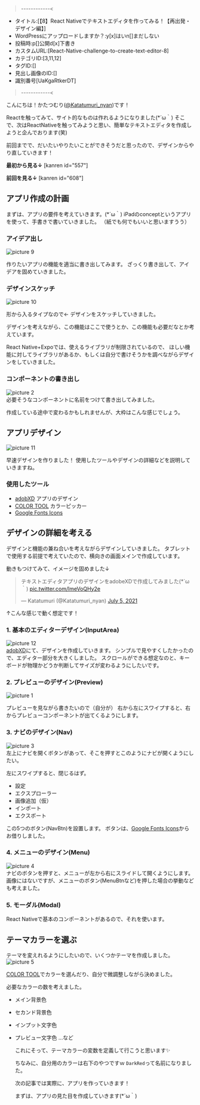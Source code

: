 >------------<
- タイトル:[【8】React Nativeでテキストエディタを作ってみる！【再出発・デザイン編】]
- WordPressにアップロードしますか？:y[x]はいn[]まだしない
- 投稿時:p[]公開d[x]下書き
- カスタムURL:[React-Native-challenge-to-create-text-editor-8]
- カテゴリID:[3,11,12]
- タグID:[]
- 見出し画像のID:[]
- 識別番号[UaKgaRtkerDT]
>------------<

<!-- ↓続き
[kanren id=""] -->

こんにちは！かたつむり([@Katatumuri_nyan](https://twitter.com/Katatumuri_nyan))です！

Reactを触ってみて、サイト的なものは作れるようになりました(*´ω｀)
そこで、次はReactNativeを触ってみようと思い、簡単なテキストエディタを作成しようと企んでおります(笑)

前回までで、だいたいやりたいことができそうだと思ったので、デザインからやり直していきます！


<!-- [GitHub]()でソースコードを管理しています！ -->

**最初から見る↓**
[kanren id="557"]

**前回を見る↓**
[kanren id="608"]


## アプリ作成の計画
まずは、アプリの要件を考えていきます。(*´ω｀)
iPadのconceptというアプリを使って、手書きで書いていきました。
（紙でも何でもいいと思いますうう）

### アイデア出し
![picture 9](../images/76bf68295ff718919769bed3989a8e2fe3831952b1f4da0a6c5c905f89fb20b4.jpg)  

作りたいアプリの機能を適当に書き出してみます。
ざっくり書き出して、アイデアを固めていきました。

### デザインスケッチ
![picture 10](../images/7f38b7792f25f598b2e16cbb9802f42c79e2a28e4154b452d884642f0188e677.jpg)  

形から入るタイプなので←
デザインをスケッチしていきました。

デザインを考えながら、この機能はここで使うとか、この機能も必要だなとか考えています。

React Native+Expoでは、使えるライブラリが制限されているので、
ほしい機能に対してライブラリがあるか、もしくは自分で書けそうかを調べながらデザインをしていきました。


### コンポーネントの書き出し
![picture 2](../images/c891b8a1a4c70ce560b2bed73c4d9bc8055f83aded21edb0e2d2715f2e08c926.png)  
必要そうなコンポーネントに名前をつけて書き出してみました。

作成している途中で変わるかもしれませんが、大枠はこんな感じでしょう。


## アプリデザイン
![picture 11](../images/eabf59e981fc0bdbf7783509897000b4bbf6567dae53f076a77223bba099938d.png)  

早速デザインを作りました！
使用したツールやデザインの詳細などを説明していきますね。

### 使用したツール
- [adobXD](https://www.adobe.com/jp/products/xd.html?sdid=19SCDRPN&mv=search&ef_id=CjwKCAjwuIWHBhBDEiwACXQYsc5KsJY2z-UKqr4C3iYddqYKHFgDkuBcTo623qFJ2_Hg-Ja1TmNhyBoCwP4QAvD_BwE:G:s&s_kwcid=AL!3085!3!380840905165!e!!g!!adobe%20xd!1641270158!61553403526) アプリのデザイン
- [COLOR TOOL](https://material.io/resources/color/#!/?view.left=0&view.right=0) カラーピッカー
- [Google Fonts Icons](https://fonts.google.com/icons)

## デザインの詳細を考える
デザインと機能の兼ね合いを考えながらデザインしていきました。
タブレットで使用する前提で考えていたので、横向きの画面メインで作成しています。

動きもつけてみて、イメージを固めました↓
<blockquote class="twitter-tweet"><p lang="ja" dir="ltr">テキストエディタアプリのデザインをadobeXDで作成してみました(*´ω｀) <a href="https://t.co/lmeVoQHy2e">pic.twitter.com/lmeVoQHy2e</a></p>&mdash; Katatumuri (@Katatumuri_nyan) <a href="https://twitter.com/Katatumuri_nyan/status/1411919367244173312?ref_src=twsrc%5Etfw">July 5, 2021</a></blockquote> <script async src="https://platform.twitter.com/widgets.js" charset="utf-8"></script>
↑こんな感じで動く想定です！

### 1. 基本のエディターデザイン(InputArea)
![picture 12](../images/d1c749949fb9361040da72671015db78a030cd87cc6dbe9a373aee56dab91626.png)  
[adobXD](https://www.adobe.com/jp/products/xd.html?sdid=19SCDRPN&mv=search&ef_id=CjwKCAjwuIWHBhBDEiwACXQYsc5KsJY2z-UKqr4C3iYddqYKHFgDkuBcTo623qFJ2_Hg-Ja1TmNhyBoCwP4QAvD_BwE:G:s&s_kwcid=AL!3085!3!380840905165!e!!g!!adobe%20xd!1641270158!61553403526)にて、デザインを作成していきます。
シンプルで見やすくしたかったので、エディター部分を大きくしました。
スクロールができる想定なのと、キーボードが物理かどうか判断してサイズが変わるようにしたいです。

### 2. プレビューのデザイン(Preview)
![picture 1](../images/2bae7dd9532f0bfde4f5f65dfa58fe2625d8590aa17182334bd585e49387aec2.png)  

プレビューを見ながら書きたいので（自分が）
右から左にスワイプすると、右からプレビューコンポーネントが出てくるようにします。

### 3. ナビのデザイン(Nav)
![picture 3](../images/8f648af0423d81f5e4d04a8779c674145d906dfeb498f31b8286d2c372dfc686.png)  
左上にナビを開くボタンがあって、そこを押すとこのようにナビが開くようにしたい。

左にスワイプすると、閉じるはず。

- 設定
- エクスプローラー
- 画像追加（仮）
- インポート
- エクスポート

この5つのボタン(NavBtn)を設置します。
ボタンは、[Google Fonts Icons](https://fonts.google.com/icons)からお借りしました。


### 4. メニューのデザイン(Menu)
![picture 4](../images/9d5ca01420effa58af28cc89368239332deb32899a0874f3d70719e9d45f0b33.png)  
ナビのボタンを押すと、メニューが左から右にスライドして開くようにします。
画像にはないですが、メニューのボタン(MenuBtnなど)を押した場合の挙動なども考えました。

### 5. モーダル(Modal)
React Nativeで基本のコンポーネントがあるので、それを使います。

## テーマカラーを選ぶ
テーマを変えれるようにしたいので、いくつかテーマを作成しました。
![picture 5](../images/e7c6291ca91ebfd6780bbf0f6360337b59b8694d533829e3721b171521232420.png)  

[COLOR TOOL](https://material.io/resources/color/#!/?view.left=0&view.right=0)でカラーを選んだり、自分で微調整しながら決めました。

必要なカラーの数を考えました。

- メイン背景色
- セカンド背景色
- インプット文字色
- プレビュー文字色
  …など

  これにそって、テーマカラーの変数を定義して行こうと思います✨

  ちなみに、自分用のカラーは右下のやつですｗ
  `DarkRed`って名前になりました。
  
  次の記事では実際に、アプリを作っていきます！

  まずは、アプリの見た目を作成していきます(*´ω｀)
